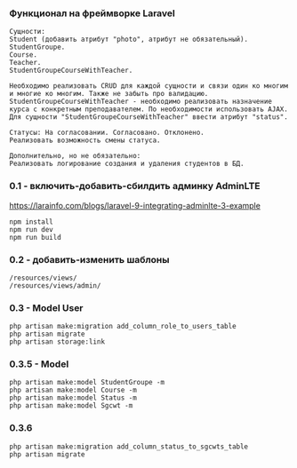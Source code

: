 ### Функционал на фреймворке Laravel
```
Сущности:
Student (добавить атрибут "photo", атрибут не обязательный).
StudentGroupe.
Course.
Teacher.
StudentGroupeCourseWithTeacher.

Необходимо реализовать CRUD для каждой сущности и связи один ко многим и многие ко многим. Также не забыть про валидацию.
StudentGroupeCourseWithTeacher - необходимо реализовать назначение курса с конкретным преподавателем. По необходимости использовать AJAX.
Для сущности "StudentGroupeCourseWithTeacher" ввести атрибут "status".
 
Статусы: На согласовании. Согласовано. Отклонено.
Реализовать возможность смены статуса.

Дополнительно, но не обязательно:
Реализовать логирование создания и удаления студентов в БД.
```

### 0.1 - включить-добавить-сбилдить админку AdminLTE
https://larainfo.com/blogs/laravel-9-integrating-adminlte-3-example
```
npm install 
npm run dev
npm run build
```

### 0.2 - добавить-изменить шаблоны
```
/resources/views/
/resources/views/admin/
```

### 0.3 - Model User
```
php artisan make:migration add_column_role_to_users_table
php artisan migrate
php artisan storage:link
```
### 0.3.5 - Model
```
php artisan make:model StudentGroupe -m
php artisan make:model Course -m
php artisan make:model Status -m
php artisan make:model Sgcwt -m
```

### 0.3.6
```
php artisan make:migration add_column_status_to_sgcwts_table
php artisan migrate
```
